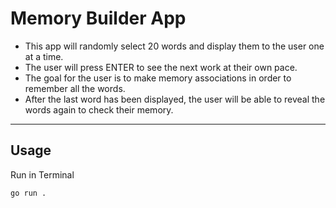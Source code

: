# Memory Builder App

- This app will randomly select 20 words and display them to the user one at a time.
- The user will press ENTER to see the next work at their own pace.
- The goal for the user is to make memory associations in order to remember all the words.
- After the last word has been displayed, the user will be able to reveal the words again to check their memory.

---

## Usage

Run in Terminal

```
go run .     
```
